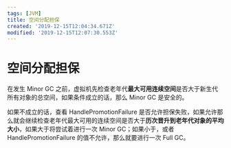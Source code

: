 ```yaml
---
tags: [JVM]
title: 空间分配担保
created: '2019-12-15T12:04:34.671Z'
modified: '2019-12-15T12:07:30.553Z'
---
```


# 空间分配担保

在发生 Minor GC 之前，虚拟机先检查老年代**最大可用连续空间**是否大于新生代所有对象的总空间，如果条件成立的话，那么 Minor GC 是安全的。

如果不成立的话，查看 HandlePromotionFailure 是否允许担保失败，如果允许那么就会继续检查老年代最大可用的连续空间是否大于**历次晋升到老年代对象的平均大小**，如果大于将尝试着进行一次 Minor GC；如果小于，或者 HandlePromotionFailure 的值不允许，那么就要进行一次 Full GC。
